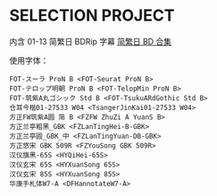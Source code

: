 # SELECTION PROJECT

内含 01-13 简繁日 BDRip 字幕
[简繁日 BD 合集](https://github.com/Nekomoekissaten-SUB/Nekomoekissaten-MIR-Subs/releases/download/subtitle_pkg/SelPro_BD_JPCH.7z)

使用字体：

```
FOT-スーラ ProN B <FOT-Seurat ProN B>
FOT-テロップ明朝 ProN B <FOT-TelopMin ProN B>
FOT-筑紫A丸ゴシック Std B <FOT-TsukuARdGothic Std B>
仓耳今楷01-27533 W04 <TsangerJinKai01-27533 W04>
方正FW筑紫A圆 简 B <FZFW ZhuZi A YuanS B>
方正兰亭粗黑_GBK <FZLanTingHei-B-GBK>
方正兰亭圆_GBK_中 <FZLanTingYuan-DB-GBK>
方正悠宋 GBK 509R <FZYouSong GBK 509R>
汉仪旗黑-65S <HYQiHei-65S>
汉仪玄宋 65S <HYXuanSong 65S>
汉仪玄宋 85S <HYXuanSong 85S>
华康手札体W7-A <DFHannotateW7-A>
```